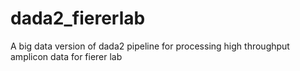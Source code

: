 # dada2_fiererlab
A big data version of dada2 pipeline for processing high throughput amplicon data for fierer lab

